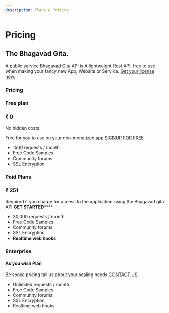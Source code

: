 ```yaml
---
description: Plans & Pricing
---
```


# Pricing

## The Bhagavad Gita.

A public service Bhagavad Gita API is A lightweight Rest API, free to use when making your fancy new App, Website or Service. [Get your license now.](pricing.md#pricing)

### Pricing

### Free plan

### ₹ 0

No hidden costs

Free for you to use on your non-monetized app [SIGNUP FOR FREE](https://docs.google.com/forms/d/e/1FAIpQLSe6Q8rxWo3XRh5u58Hs2_-CVe1HnAIynNV8BPwe9KmEeBZaWQ/viewform)

* 1500 requests / month
* Free Code Samples
* Community forums
* SSL Encryption

### **Paid Plans**

### ₹ 251

Required if you charge for access to the application using the Bhagavad gita API [**GET STARTED**](https://docs.google.com/forms/d/e/1FAIpQLSe6Q8rxWo3XRh5u58Hs2_-CVe1HnAIynNV8BPwe9KmEeBZaWQ/viewform)\*\*\*\*

* 30,000 requests / month
* Free Code Samples
* Community forums
* SSL Encryption
* **Realtime web hooks**

### **Enterprise**

#### As you wish Plan

Be spoke pricing tall us about your scaling needs [CONTACT US](mailto:vedic.scriptures@outlook.com)

* Unlimited requests / month
* Free Code Samples
* Community forums
* SSL Encryption
* Realtime web hooks

